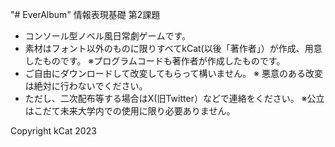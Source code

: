 "# EverAlbum" 
情報表現基礎 第2課題

- コンソール型ノベル風日常劇ゲームです。
- 素材はフォント以外のものに限りすべてkCat(以後「著作者」）が作成、用意したものです。
※プログラムコードも著作者が作成したものです。
- ご自由にダウンロードして改変してもらって構いません。
※ 悪意のある改変は絶対に行わないでください。
- ただし、二次配布等する場合はX(旧Twitter）などで連絡をください。
※公立はこだて未来大学内での使用に限り必要ありません。

Copyright kCat 2023
